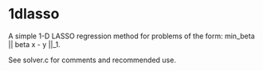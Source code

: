 # 1dlasso
A simple 1-D LASSO regression method for problems of the form: min_beta || beta x - y ||_1. 

See solver.c for comments and recommended use. 
